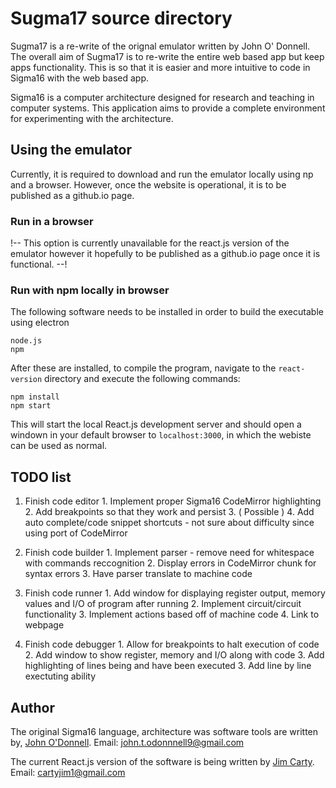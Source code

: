 # Sugma17 source directory

Sugma17 is a re-write of the orignal emulator written by John O' Donnell. The overall aim of Sugma17 is to re-write the entire web based app but keep apps functionality. This is so that it is easier and more intuitive to code in Sigma16 with the web based app. 

Sigma16 is a computer architecture designed for research and teaching in computer systems.  This application aims to provide a complete environment for experimenting with the architecture.

## Using the emulator

Currently, it is required to download and run the emulator locally using np and a browser. However, once the website is operational, it is to be published as a github.io page.

### Run in a browser

!-- This option is currently unavailable for the react.js version of the emulator however it hopefully to be published as a github.io page once it is functional. --!

### Run with npm locally in browser

The following software needs to be installed in order to build the executable using electron

    node.js
    npm

After these are installed, to compile the program, navigate to the  `react-version` directory and execute the following commands:

    npm install
    npm start

This will start the local React.js development server and should open a windown in your default browser to `localhost:3000`, in which the webiste can be used as normal.

## TODO list

  1. Finish code editor
    1. Implement proper Sigma16 CodeMirror highlighting
    2. Add breakpoints so that they work and persist
    3. ( Possible )
    4. Add auto complete/code snippet shortcuts - not sure about difficulty since using port of CodeMirror

  2. Finish code builder
    1. Implement parser - remove need for whitespace with commands reccognition
    2. Display errors in CodeMirror chunk for syntax errors
    3. Have parser translate to machine code

  3. Finish code runner
    1. Add window for displaying register output, memory values and I/O of program after running
    2. Implement circuit/circuit functionality
    3. Implement actions based off of machine code
    4. Link to webpage

  4. Finish code debugger
    1. Allow for breakpoints to halt execution of code
    2. Add window to show register, memory and I/O along with code
    3. Add highlighting of lines being and have been executed
    3. Add line by line exectuting ability

## Author

The original Sigma16 language, architecture was software tools are 
written by, [John O'Donnell](https://jtod.github.io/index.html). Email:
john.t.odonnnell9@gmail.com

The current React.js version of the software is being written by [Jim Carty](https://github.com/questiowo). Email: cartyjim1@gmail.com
